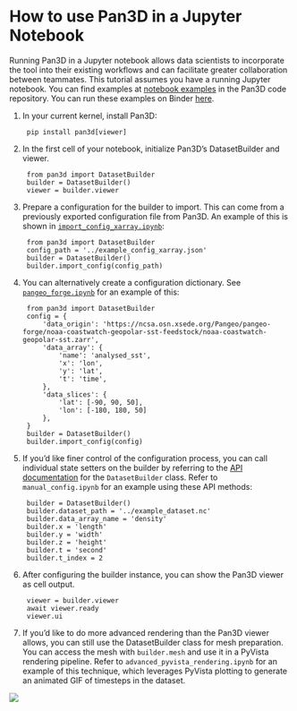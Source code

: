 # How to use Pan3D in a Jupyter Notebook

Running Pan3D in a Jupyter notebook allows data scientists to incorporate the tool into their existing workflows and can facilitate greater collaboration between teammates. This tutorial assumes you have a running Jupyter notebook. You can find examples at [notebook examples][notebook-examples-link] in the Pan3D code repository. You can run these examples on Binder [here][binder-link].



1. In your current kernel, install Pan3D:

        pip install pan3d[viewer]

2. In the first cell of your notebook, initialize Pan3D’s DatasetBuilder and viewer.

        from pan3d import DatasetBuilder
        builder = DatasetBuilder()
        viewer = builder.viewer

3. Prepare a configuration for the builder to import. This can come from a previously exported configuration file from Pan3D. An example of this is shown in [`import_config_xarray.ipynb`][config-xarray-link]:

        from pan3d import DatasetBuilder
        config_path = '../example_config_xarray.json'
        builder = DatasetBuilder()
        builder.import_config(config_path)

4. You can alternatively create a configuration dictionary. See [`pangeo_forge.ipynb`][pangeo-forge-notebook-link] for an example of this:

        from pan3d import DatasetBuilder
        config = {
            'data_origin': 'https://ncsa.osn.xsede.org/Pangeo/pangeo-forge/noaa-coastwatch-geopolar-sst-feedstock/noaa-coastwatch-geopolar-sst.zarr',
            'data_array': {
                'name': 'analysed_sst',
                'x': 'lon',
                'y': 'lat',
                't': 'time',
            },
            'data_slices': {
                'lat': [-90, 90, 50],
                'lon': [-180, 180, 50]
            },
        }
        builder = DatasetBuilder()
        builder.import_config(config)

5. If you’d like finer control of the configuration process, you can call individual state setters on the builder by referring to the [API documentation](../api/dataset_builder.md) for the `DatasetBuilder` class. Refer to `manual_config.ipynb` for an example using these API methods:

        builder = DatasetBuilder()
        builder.dataset_path = '../example_dataset.nc'
        builder.data_array_name = 'density'
        builder.x = 'length'
        builder.y = 'width'
        builder.z = 'height'
        builder.t = 'second'
        builder.t_index = 2

6. After configuring the builder instance, you can show the Pan3D viewer as cell output.

        viewer = builder.viewer
        await viewer.ready
        viewer.ui

7. If you’d like to do more advanced rendering than the Pan3D viewer allows, you can still use the DatasetBuilder class for mesh preparation. You can access the mesh with `builder.mesh` and use it in a PyVista rendering pipeline. Refer to `advanced_pyvista_rendering.ipynb` for an example of this technique, which leverages PyVista plotting to generate an animated GIF of timesteps in the dataset.

![](../images/14.png)

[notebook-examples-link]: https://github.com/Kitware/pan3d/tree/main/examples/jupyter
[binder-link]: https://mybinder.org/v2/gh/Kitware/pan3d/main?labpath=examples%2Fjupyter
[config-xarray-link]: https://github.com/Kitware/pan3d/blob/main/examples/example_config_xarray.json
[pangeo-forge-notebook-link]: https://github.com/Kitware/pan3d/blob/main/examples/jupyter/pangeo_forge.ipynb
